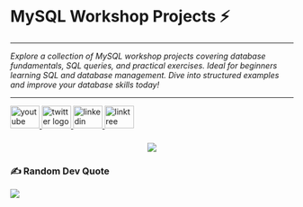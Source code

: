 # MySQL Workshop Projects ⚡

<hr>
<i>Explore a collection of MySQL workshop projects covering database fundamentals, SQL queries, and practical exercises. Ideal for beginners learning SQL and database management. Dive into structured examples and improve your database skills today!</i>
<hr>
<div align="left">
  <a href="https://www.youtube.com/@Yt.CodeWithSsn" target="_blank">
    <img src="https://raw.githubusercontent.com/maurodesouza/profile-readme-generator/master/src/assets/icons/social/youtube/default.svg" width="52" height="40" alt="youtube logo"  />
  </a>
  <a href="https://x.com/code_with_ssn" target="_blank">
    <img src="https://raw.githubusercontent.com/maurodesouza/profile-readme-generator/master/src/assets/icons/social/twitter/default.svg" width="52" height="40" alt="twitter logo"  />
  </a>
  <a href="https://www.linkedin.com/in/salik-seraj-naik" target="_blank">
    <img src="https://raw.githubusercontent.com/maurodesouza/profile-readme-generator/master/src/assets/icons/social/linkedin/default.svg" width="52" height="40" alt="linkedin logo"  />
  </a>
  <a href="https://linktr.ee/SalikSerajNaik" target="_blank">
    <img src="https://raw.githubusercontent.com/maurodesouza/profile-readme-generator/master/src/assets/icons/social/linktree/default.svg" width="52" height="40" alt="linktree logo"  />
  </a>
</div>

###

<div align="center">
  <img src="https://profile-counter.glitch.me/Salik-Seraj/count.svg?"  />
</div>

###

### ✍️ Random Dev Quote
![](https://quotes-github-readme.vercel.app/api?type=horizontal&theme=radical)

